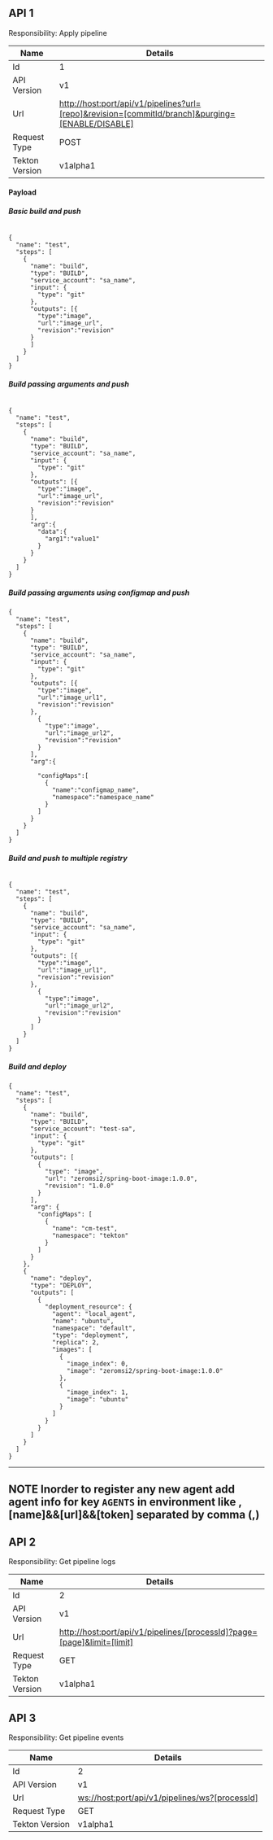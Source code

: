 
## API 1
Responsibility: Apply pipeline

|Name | Details                                        |                  
|---|-----------------------------------------------|
|Id |1                                             | 
|API Version |  v1 | 
|Url | [http://host:port/api/v1/pipelines?url=[repo]&revision=[commitId/branch]&purging=[ENABLE/DISABLE]]()       |
|Request Type |  POST |                            
|Tekton Version |  v1alpha1 |

#### Payload

##### Basic build and push
```

{
  "name": "test",
  "steps": [
    {
      "name": "build",
      "type": "BUILD",
      "service_account": "sa_name",
      "input": {
        "type": "git"
      },
      "outputs": [{
        "type":"image",
        "url":"image_url",
        "revision":"revision"
      }
      ]
    }
  ]
}
```

##### Build passing arguments and push
```

{
  "name": "test",
  "steps": [
    {
      "name": "build",
      "type": "BUILD",
      "service_account": "sa_name",
      "input": {
        "type": "git"
      },
      "outputs": [{
        "type":"image",
        "url":"image_url",
        "revision":"revision"
      }
      ],
      "arg":{
        "data":{
          "arg1":"value1"
        }
      }
    }
  ]
}
```
##### Build passing arguments using configmap and push

```
{
  "name": "test",
  "steps": [
    {
      "name": "build",
      "type": "BUILD",
      "service_account": "sa_name",
      "input": {
        "type": "git"
      },
      "outputs": [{
        "type":"image",
        "url":"image_url1",
        "revision":"revision"
      },
        {
          "type":"image",
          "url":"image_url2",
          "revision":"revision"
        }
      ],
      "arg":{

        "configMaps":[
          {
            "name":"configmap_name",
            "namespace":"namespace_name"
          }
        ]
      }
    }
  ]
}

```

##### Build and push to multiple registry

````

{
  "name": "test",
  "steps": [
    {
      "name": "build",
      "type": "BUILD",
      "service_account": "sa_name",
      "input": {
        "type": "git"
      },
      "outputs": [{
        "type":"image",
        "url":"image_url1",
        "revision":"revision"
      },
        {
          "type":"image",
          "url":"image_url2",
          "revision":"revision"
        }
      ]
    }
  ]
}
````

##### Build and deploy 

```
{
  "name": "test",
  "steps": [
    {
      "name": "build",
      "type": "BUILD",
      "service_account": "test-sa",
      "input": {
        "type": "git"
      },
      "outputs": [
        {
          "type": "image",
          "url": "zeromsi2/spring-boot-image:1.0.0",
          "revision": "1.0.0"
        }
      ],
      "arg": {
        "configMaps": [
          {
            "name": "cm-test",
            "namespace": "tekton"
          }
        ]
      }
    },
    {
      "name": "deploy",
      "type": "DEPLOY",
      "outputs": [
        {
          "deployment_resource": {
            "agent": "local_agent",
            "name": "ubuntu",
            "namespace": "default",
            "type": "deployment",
            "replica": 2,
            "images": [
              {
                "image_index": 0,
                "image": "zeromsi2/spring-boot-image:1.0.0"
              },
              {
                "image_index": 1,
                "image": "ubuntu"
              }
            ]
          }
        }
      ]
    }
  ]
}

```


---
**NOTE**
Inorder to register any new agent add agent info for key ```AGENTS``` in environment like , 
[name]&&[url]&&[token] separated by comma (,)
---

## API 2

Responsibility: Get pipeline logs
 
|Name | Details                                        |                  
|---|-----------------------------------------------|
|Id |2                                             | 
|API Version |  v1 | 
|Url | [http://host:port/api/v1/pipelines/[processId]?page=[page]&limit=[limit]]()       |
|Request Type |  GET |                            
|Tekton Version |  v1alpha1 |


## API 3

Responsibility: Get pipeline events

|Name | Details                                        |                  
|---|-----------------------------------------------|
|Id |2                                             | 
|API Version |  v1 | 
|Url | [ws://host:port/api/v1/pipelines/ws?[processId]]()       |
|Request Type |  GET |                            
|Tekton Version |  v1alpha1 |

